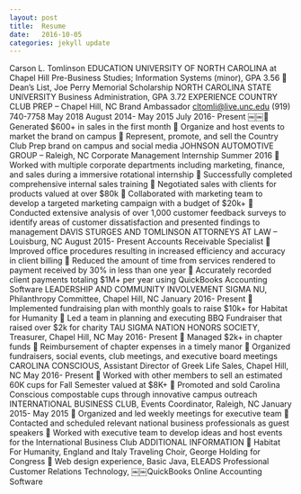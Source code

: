 ```yaml
---
layout: post
title:  Resume
date:   2016-10-05
categories: jekyll update
---
```


Carson L. Tomlinson
EDUCATION
UNIVERSITY OF NORTH CAROLINA at Chapel Hill Pre-Business Studies; Information Systems (minor), GPA 3.56
 Dean’s List, Joe Perry Memorial Scholarship NORTH CAROLINA STATE UNIVERSITY Business Administration, GPA 3.72
EXPERIENCE
COUNTRY CLUB PREP – Chapel Hill, NC Brand Ambassador
cltomli@live.unc.edu (919) 740-7758
May 2018 August 2014- May 2015
July 2016- Present
￼￼ Generated $600+ in sales in the first month
 Organize and host events to market the brand on campus
 Represent, promote, and sell the Country Club Prep brand on campus and social media
JOHNSON AUTOMOTIVE GROUP – Raleigh, NC Corporate Management Internship
Summer 2016
 Worked with multiple corporate departments including marketing, finance, and sales during a immersive rotational internship
 Successfully completed comprehensive internal sales training
 Negotiated sales with clients for products valued at over $80k
 Collaborated with marketing team to develop a targeted marketing campaign with a budget of $20k+
 Conducted extensive analysis of over 1,000 customer feedback surveys to identify areas of customer
dissatisfaction and presented findings to management
DAVIS STURGES AND TOMLINSON ATTORNEYS AT LAW – Louisburg, NC August 2015- Present Accounts Receivable Specialist
 Improved office procedures resulting in increased efficiency and accuracy in client billing
 Reduced the amount of time from services rendered to payment received by 30% in less than one year
 Accurately recorded client payments totaling $1M+ per year using QuickBooks Accounting Software
LEADERSHIP AND COMMUNITY INVOLVEMENT
SIGMA NU, Philanthropy Committee, Chapel Hill, NC January 2016- Present
 Implemented fundraising plan with monthly goals to raise $10k+ for Habitat for Humanity
 Led a team in planning and executing BBQ Fundraiser that raised over $2k for charity
TAU SIGMA NATION HONORS SOCIETY, Treasurer, Chapel Hill, NC May 2016- Present
 Managed $2k+ in chapter funds
 Reimbursement of chapter expenses in a timely manor
 Organized fundraisers, social events, club meetings, and executive board meetings
CAROLINA CONSCIOUS, Assistant Director of Greek Life Sales, Chapel Hill, NC May 2016- Present
 Worked with other members to sell an estimated 60K cups for Fall Semester valued at $8K+
 Promoted and sold Carolina Conscious compostable cups through innovative campus outreach
INTERNATIONAL BUSINESS CLUB, Events Coordinator, Raleigh, NC January 2015- May 2015
 Organized and led weekly meetings for executive team
 Contacted and scheduled relevant national business professionals as guest speakers
 Worked with executive team to develop ideas and host events for the International Business Club
ADDITIONAL INFORMATION
 Habitat For Humanity, England and Italy Traveling Choir, George Holding for Congress
 Web design experience, Basic Java, ELEADS Professional Customer Relations Technology,
￼￼QuickBooks Online Accounting Software
